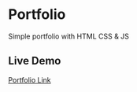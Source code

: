 # Portfolio
 Simple portfolio with  HTML CSS &amp; JS
 ## Live Demo 
 [Portfolio Link](https://soumen-das-protfolio.netlify.app/)
